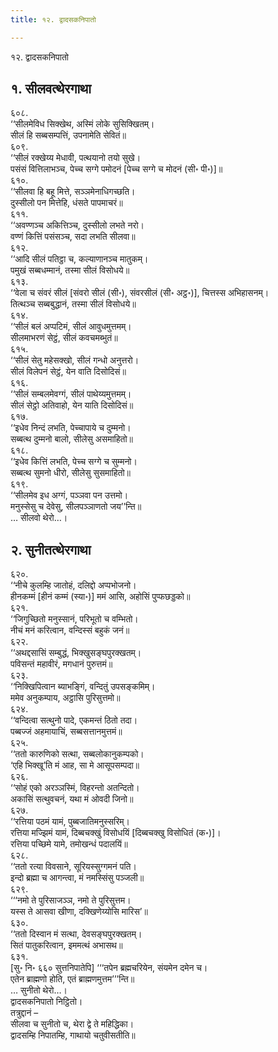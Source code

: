 ```yaml
---
title: १२. द्वादसकनिपातो

---
```

१२. द्वादसकनिपातो  


## १. सीलवत्थेरगाथा

६०८.  
‘‘सीलमेविध सिक्खेथ, अस्मिं लोके सुसिक्खितम्।  
सीलं हि सब्बसम्पत्तिं, उपनामेति सेवितं॥  
६०९.  
‘‘सीलं रक्खेय्य मेधावी, पत्थयानो तयो सुखे।  
पसंसं वित्तिलाभञ्च, पेच्च सग्गे पमोदनं [पेच्च सग्गे च मोदनं (सी॰ पी॰)]॥  
६१०.  
‘‘सीलवा हि बहू मित्ते, सञ्ञमेनाधिगच्छति।  
दुस्सीलो पन मित्तेहि, धंसते पापमाचरं॥  
६११.  
‘‘अवण्णञ्च अकित्तिञ्च, दुस्सीलो लभते नरो।  
वण्णं कित्तिं पसंसञ्च, सदा लभति सीलवा॥  
६१२.  
‘‘आदि सीलं पतिट्ठा च, कल्याणानञ्च मातुकम्।  
पमुखं सब्बधम्मानं, तस्मा सीलं विसोधये॥  
६१३.  
‘‘वेला च संवरं सीलं [संवरो सीलं (सी॰), संवरसीलं (सी॰ अट्ठ॰)], चित्तस्स अभिहासनम्।  
तित्थञ्च सब्बबुद्धानं, तस्मा सीलं विसोधये॥  
६१४.  
‘‘सीलं बलं अप्पटिमं, सीलं आवुधमुत्तमम्।  
सीलमाभरणं सेट्ठं, सीलं कवचमब्भुतं॥  
६१५.  
‘‘सीलं सेतु महेसक्खो, सीलं गन्धो अनुत्तरो।  
सीलं विलेपनं सेट्ठं, येन वाति दिसोदिसं॥  
६१६.  
‘‘सीलं सम्बलमेवग्गं, सीलं पाथेय्यमुत्तमम्।  
सीलं सेट्ठो अतिवाहो, येन याति दिसोदिसं॥  
६१७.  
‘‘इधेव निन्दं लभति, पेच्चापाये च दुम्मनो।  
सब्बत्थ दुम्मनो बालो, सीलेसु असमाहितो॥  
६१८.  
‘‘इधेव कित्तिं लभति, पेच्च सग्गे च सुम्मनो।  
सब्बत्थ सुमनो धीरो, सीलेसु सुसमाहितो॥  
६१९.  
‘‘सीलमेव इध अग्गं, पञ्ञवा पन उत्तमो।  
मनुस्सेसु च देवेसु, सीलपञ्ञाणतो जय’’न्ति॥  
… सीलवो थेरो…।  


## २. सुनीतत्थेरगाथा

६२०.  
‘‘नीचे कुलम्हि जातोहं, दलिद्दो अप्पभोजनो।  
हीनकम्मं [हीनं कम्मं (स्या॰)] ममं आसि, अहोसिं पुप्फछड्डको॥  
६२१.  
‘‘जिगुच्छितो मनुस्सानं, परिभूतो च वम्भितो।  
नीचं मनं करित्वान, वन्दिस्सं बहुकं जनं॥  
६२२.  
‘‘अथद्दसासिं सम्बुद्धं, भिक्खुसङ्घपुरक्खतम्।  
पविसन्तं महावीरं, मगधानं पुरुत्तमं॥  
६२३.  
‘‘निक्खिपित्वान ब्याभङ्गिं, वन्दितुं उपसङ्कमिम्।  
ममेव अनुकम्पाय, अट्ठासि पुरिसुत्तमो॥  
६२४.  
‘‘वन्दित्वा सत्थुनो पादे, एकमन्तं ठितो तदा।  
पब्बज्जं अहमायाचिं, सब्बसत्तानमुत्तमं॥  
६२५.  
‘‘ततो कारुणिको सत्था, सब्बलोकानुकम्पको।  
‘एहि भिक्खू’ति मं आह, सा मे आसूपसम्पदा॥  
६२६.  
‘‘सोहं एको अरञ्ञस्मिं, विहरन्तो अतन्दितो।  
अकासिं सत्थुवचनं, यथा मं ओवदी जिनो॥  
६२७.  
‘‘रत्तिया पठमं यामं, पुब्बजातिमनुस्सरिम्।  
रत्तिया मज्झिमं यामं, दिब्बचक्खुं विसोधयिं [दिब्बचक्खु विसोधितं (क॰)]।  
रत्तिया पच्छिमे यामे, तमोखन्धं पदालयिं॥  
६२८.  
‘‘ततो रत्या विवसाने, सूरियस्सुग्गमनं पति।  
इन्दो ब्रह्मा च आगन्त्वा, मं नमस्सिंसु पञ्जली॥  
६२९.  
‘‘‘नमो ते पुरिसाजञ्ञ, नमो ते पुरिसुत्तम।  
यस्स ते आसवा खीणा, दक्खिणेय्योसि मारिस’॥  
६३०.  
‘‘ततो दिस्वान मं सत्था, देवसङ्घपुरक्खतम्।  
सितं पातुकरित्वान, इममत्थं अभासथ॥  
६३१.  
[सु॰ नि॰ ६६० सुत्तनिपातेपि] ‘‘‘तपेन ब्रह्मचरियेन, संयमेन दमेन च।  
एतेन ब्राह्मणो होति, एतं ब्राह्मणमुत्तम’’’न्ति॥  
… सुनीतो थेरो…।  
द्वादसकनिपातो निट्ठितो।  
तत्रुद्दानं –  
सीलवा च सुनीतो च, थेरा द्वे ते महिद्धिका।  
द्वादसम्हि निपातम्हि, गाथायो चतुवीसतीति॥  